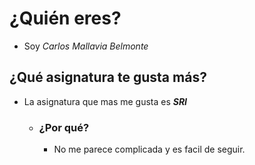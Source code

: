 # **¿Quién eres?**

* Soy *Carlos Mallavia Belmonte*

## **¿Qué asignatura te gusta más?**

+ La asignatura que mas me gusta es ***SRI***  
  - ### **¿Por qué?**

    * No me parece complicada y es facil de seguir.

